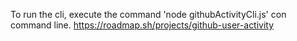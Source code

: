 To run the cli, execute the command 'node githubActivityCli.js' con command line.
https://roadmap.sh/projects/github-user-activity
